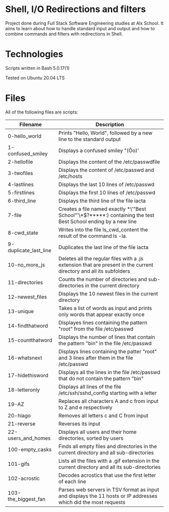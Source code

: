# Shell, I/O Redirections and filters
Project done during Full Stack Software Engineering studies at Alx School. It aims to learn about how to handle standard input and output and how to combine commands and filters with redirections in Shell.

# Technologies
Scripts written in Bash 5.0.17(1)

Tested on Ubuntu 20.04 LTS
# Files
All of the following files are scripts:

| Filename | Description |
| -------- | ----------- |
0-hello_world | Prints "Hello, World", followed by a new line to the standard output
1-confused_smiley |	Displays a confused smiley "(Ôo)'
2-hellofile  |  	Displays the content of the /etc/passwdfile
3-twofiles |	Displays the content of /etc/passwd and /etc/hosts
4-lastlines |	Displays the last 10 lines of /etc/passwd
5-firstlines |	Displays the first 10 lines of /etc/passwd
6-third_line | 	Displays the third line of the file iacta
7-file |	Creates a file named exactly \*\\'"Best School"\'\\*$\?\*\*\*\*\*:) containing the test Best School ending by a new line
8-cwd_state |	Writes into the file ls_cwd_content the result of the command ls -la.
9-duplicate_last_line |	Duplicates the last line of the file iacta
10-no_more_js |	Deletes all the regular files with a .js extension that are present in the current directory and all its subfolders
11-directories |	Counts the number of directories and sub-directories in the current directory
12-newest_files	 | Displays the 10 newest files in the current directory
13-unique |	Takes a list of words as input and prints only words that appear exactly once
14-findthatword	| Displayes lines containing the pattern "root" from the file /etc/passwd
15-countthatword | 	Displays the number of lines that contain the pattern "bin" in the file /etc/passwd
16-whatsnext | 	Displays lines containing the patter "root" and 3 lines after them in the file /etc/passwd
17-hidethisword | 	Displays all the lines in the file /etc/passwd that do not contain the pattern "bin"
18-letteronly | 	Displays all lines of the file /etc/ssh/sshd_config starting with a letter
19-AZ | 	Replaces all characters A and c from input to Z and e respectively
20-hiago | 	Removes all letters c and C from input
21-reverse |  	Reverses its input
22-users_and_homes | 	Displays all users and their home directories, sorted by users
100-empty_casks | 	Finds all empty files and directories in the current directory and all sub-directories
101-gifs | 	Lists all the files with a .gif extension in the current directory and all its sub-directories
102-acrostic | 	Decodes acrostics that use the first letter of each line
103-the_biggest_fan | 	Parses web servers in TSV format as input and displays the 11 hosts or IP addresses which did the most requests
